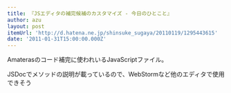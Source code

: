 ```yaml
---
title: 『JSエディタの補完候補のカスタマイズ - 今日のひとこと』
author: azu
layout: post
itemUrl: 'http://d.hatena.ne.jp/shinsuke_sugaya/20110119/1295443615'
date: '2011-01-31T15:00:00.000Z'
---
```

Amaterasのコード補完に使われいるJavaScriptファイル。

JSDocでメソッドの説明が載っているので、WebStormなど他のエディタで使用できそう


